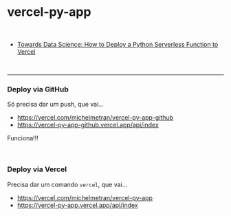 # vercel-py-app

<br>

- [Towards Data Science: How to Deploy a Python Serverless Function to Vercel](https://towardsdatascience.com/how-to-deploy-a-python-serverless-function-to-vercel-f43c8ca393a0)

<br>

----

### Deploy via GitHub

Só precisa dar um push, que vai...

- https://vercel.com/michelmetran/vercel-py-app-github
- https://vercel-py-app-github.vercel.app/api/index

Funciona!!!

<br>

### Deploy via Vercel

Precisa dar um comando ```vercel```, que vai...

- https://vercel.com/michelmetran/vercel-py-app
- https://vercel-py-app.vercel.app/api/index

